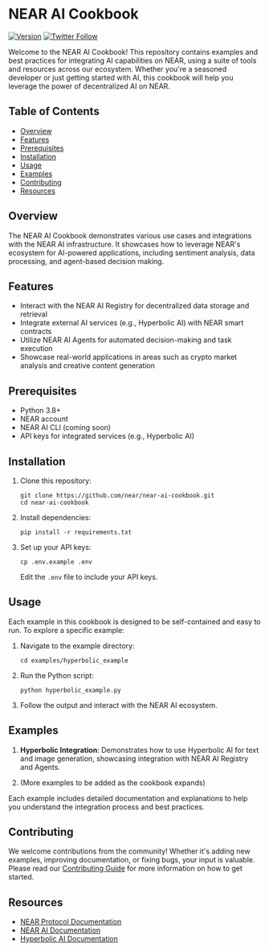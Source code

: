 # NEAR AI Cookbook

[![Version](https://img.shields.io/badge/version-v0.1.0-blue.svg)](https://github.com/near/near-ai-cookbook)
[![Twitter Follow](https://img.shields.io/twitter/follow/nearprotocol?style=social)](https://twitter.com/nearprotocol)

Welcome to the NEAR AI Cookbook! This repository contains examples and best practices for integrating AI capabilities on NEAR, using a suite of tools and resources across our ecosystem. Whether you're a seasoned developer or just getting started with AI, this cookbook will help you leverage the power of decentralized AI on NEAR.

## Table of Contents

- [Overview](#overview)
- [Features](#features)
- [Prerequisites](#prerequisites)
- [Installation](#installation)
- [Usage](#usage)
- [Examples](#examples)
- [Contributing](#contributing)
- [Resources](#resources)

## Overview

The NEAR AI Cookbook demonstrates various use cases and integrations with the NEAR AI infrastructure. It showcases how to leverage NEAR's ecosystem for AI-powered applications, including sentiment analysis, data processing, and agent-based decision making.

## Features

- Interact with the NEAR AI Registry for decentralized data storage and retrieval
- Integrate external AI services (e.g., Hyperbolic AI) with NEAR smart contracts
- Utilize NEAR AI Agents for automated decision-making and task execution
- Showcase real-world applications in areas such as crypto market analysis and creative content generation

## Prerequisites

- Python 3.8+
- NEAR account
- NEAR AI CLI (coming soon)
- API keys for integrated services (e.g., Hyperbolic AI)

## Installation

1. Clone this repository:
   ```
   git clone https://github.com/near/near-ai-cookbook.git
   cd near-ai-cookbook
   ```

2. Install dependencies:
   ```
   pip install -r requirements.txt
   ```

3. Set up your API keys:
   ```
   cp .env.example .env
   ```
   Edit the `.env` file to include your API keys.

## Usage

Each example in this cookbook is designed to be self-contained and easy to run. To explore a specific example:

1. Navigate to the example directory:
   ```
   cd examples/hyperbolic_example
   ```

2. Run the Python script:
   ```
   python hyperbolic_example.py
   ```

3. Follow the output and interact with the NEAR AI ecosystem.

## Examples

1. **Hyperbolic Integration**: Demonstrates how to use Hyperbolic AI for text and image generation, showcasing integration with NEAR AI Registry and Agents.

2. (More examples to be added as the cookbook expands)

Each example includes detailed documentation and explanations to help you understand the integration process and best practices.

## Contributing

We welcome contributions from the community! Whether it's adding new examples, improving documentation, or fixing bugs, your input is valuable. Please read our [Contributing Guide](CONTRIBUTING.md) for more information on how to get started.

## Resources

- [NEAR Protocol Documentation](https://docs.near.org)
- [NEAR AI Documentation](https://docs.near.ai)
- [Hyperbolic AI Documentation](https://docs.hyperbolic.xyz)

